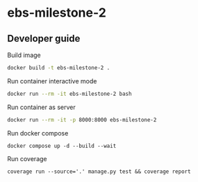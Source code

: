 # ebs-milestone-2

## Developer guide

Build image

```sh
docker build -t ebs-milestone-2 .
```

Run container interactive mode

```sh
docker run --rm -it ebs-milestone-2 bash
```

Run container as server 

```sh
docker run --rm -it -p 8000:8000 ebs-milestone-2
```

Run docker compose

```shell
docker compose up -d --build --wait
```

Run coverage
```shell
coverage run --source='.' manage.py test && coverage report
```